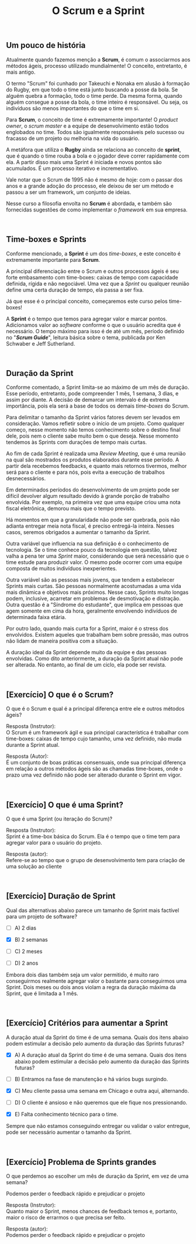 
<div align="center">

# O Scrum e a Sprint

</div>

<br>

## Um pouco de história

Atualmente quando fazemos menção a **Scrum**, é comum o associarmos aos métodos ágeis, processo utilizado mundialmente! O conceito, entretanto, é mais antigo.

O termo "Scrum" foi cunhado por Takeuchi e Nonaka em alusão à formação do Rugby, em que todo o time está junto buscando a posse da bola. Se alguém quebra a formação, todo o time perde. Da mesma forma, quando alguém consegue a posse da bola, o time inteiro é responsável. Ou seja, os indivíduos são menos importantes do que o time em si.

Para **Scrum**, o conceito de time é extremamente importante! O *product owner*, o *scrum master* e a equipe de desenvolvimento estão todos englobados no time. Todos são igualmente responsáveis pelo sucesso ou fracasso de um projeto ou melhoria na vida do usuário.

A metáfora que utiliza o  **Rugby** ainda se relaciona ao conceito de **sprint**, que é quando o time rouba a bola e o jogador deve correr rapidamente com ela. A partir disso mais uma Sprint é iniciada e novos pontos são acumulados. É um processo iterativo e incrementativo. 

Vale notar que o Scrum de 1995 não é mesmo de hoje: com o passar dos anos e a grande adoção do processo, ele deixou de ser um método e passou a ser um framework, um conjunto de ideias. 

Nesse curso a filosofia envolta no **Scrum** é abordada, e também são fornecidas sugestões de como implementar o *framework* em sua empresa.

<br>

## Time-boxes e Sprints

Conforme mencionado, a **Sprint** é um dos *time-boxes*, e este conceito é extremamente importante para **Scrum**. 

A principal diferenciação entre o Scrum e outros processos ágeis é seu forte embasamento com time-boxes: caixas de tempo com capacidade definida, rígida e não negociável. Uma vez que a *Sprint* ou qualquer reunião define uma certa duração de tempo, ela passa a ser fixa.

Já que esse é o principal conceito, começaremos este curso pelos time-boxes!

A **Sprint** é o tempo que temos para agregar valor e marcar pontos. Adicionamos valor ao *software* conforme o que o usuário acredita que é necessário. O tempo máximo para isso é de até um mês, período definido no "***Scrum Guide***", leitura básica sobre o tema, publicada por Ken Schwaber e Jeff Sutherland. 

<br>

## Duração da Sprint

Conforme comentado, a Sprint limita-se ao máximo de um mês de duração. Esse período, entretanto, pode compreender 1 mês, 1 semana, 3 dias, e assim por diante. A decisão de demarcar um intervalo é de extrema importância, pois ela será a base de todos os demais *time-boxes* do Scrum. 

Para delimitar o tamanho da Sprint vários fatores devem ser levados em consideração. Vamos refletir sobre o início de um projeto. Como qualquer começo, nesse momento não temos conhecimento sobre o destino final dele, pois nem o cliente sabe muito bem o que deseja. Nesse momento tendemos às Sprints com durações de tempo mais curtas.

Ao fim de cada Sprint é realizada uma *Review Meeting*, que é uma reunião na qual são mostrados os produtos elaborados durante esse período. A partir dela recebemos feedbacks, e quanto mais retornos tivermos, melhor será para o cliente e para nós, pois evita a execução de trabalhos desnecessários.

Em determinados períodos do desenvolvimento de um projeto pode ser difícil devolver algum resultado devido à grande porção de trabalho envolvida. Por exemplo, na primeira vez que uma equipe criou uma nota fiscal eletrônica, demorou mais que o tempo previsto. 

Há momentos em que a granularidade não pode ser quebrada, pois não adianta entregar meia nota fiscal, é preciso entregá-la inteira. Nesses casos, seremos obrigados a aumentar o tamanho da Sprint.

Outra variável que influencia na sua definição é o conhecimento de tecnologia. Se o time conhece pouco da tecnologia em questão, talvez valha a pena ter uma *Sprint* maior, considerando que será necessário que o time estude para produzir valor. O mesmo pode ocorrer com uma equipe composta de muitos indivíduos inexperientes.

Outra variável são as pessoas mais jovens, que tendem a estabelecer Sprints mais curtas. São pessoas normalmente acostumadas a uma vida mais dinâmica e objetivos mais próximos. Nesse caso, Sprints muito longas podem, inclusive, acarretar em problemas de desmotivação e distração. Outra questão é a "Síndrome do estudante", que implica em pessoas que agem somente em cima da hora, geralmente envolvendo indivíduos de determinada faixa etária.

Por outro lado, quando mais curta for a Sprint, maior é o stress dos envolvidos. Existem aqueles que trabalham bem sobre pressão, mas outros não lidam de maneira positiva com a situação.

A duração ideal da Sprint depende muito da equipe e das pessoas envolvidas. Como dito anteriormente, a duração da Sprint atual não pode ser alterada. No entanto, ao final de um ciclo, ela pode ser revista. 

<br>

## [Exercício] O que é o Scrum?

O que é o Scrum e qual é a principal diferença entre ele e outros métodos ágeis?

Resposta (Instrutor): <br>
O Scrum é um framework ágil e sua principal característica é trabalhar com time-boxes: caixas de tempo cujo tamanho, uma vez definido, não muda durante a Sprint atual.

Resposta (Autor): <br>
É um conjunto de boas práticas consensuais, onde sua principal diferença em relação a outros métodos ágeis são as chamadas time-boxes, onde o prazo uma vez definido não pode ser alterado durante o Sprint em vigor.

<br>

## [Exercício] O que é uma Sprint?

O que é uma Sprint (ou iteração do Scrum)?

Resposta (Instrutor): <br>
Sprint é a time-box básica do Scrum. Ela é o tempo que o time tem para agregar valor para o usuário do projeto.

Resposta (autor): <br>
Refere-se ao tempo que o grupo de desenvolvimento tem para criação de uma solução ao cliente

<br>

## [Exercício] Duração de Sprint

Qual das alternativas abaixo parece um tamanho de Sprint mais factível para um projeto de software?

- [ ] A) 2 dias

- [x] B) 2 semanas

- [ ] C) 2 meses

- [ ] D) 2 anos

Embora dois dias também seja um valor permitido, é muito raro conseguirmos realmente agregar valor o bastante para conseguirmos uma Sprint. Dois meses ou dois anos violam a regra da duração máxima da Sprint, que é limitada a 1 mês.

<br>

## [Exercício] Critérios para aumentar a Sprint

A duração atual da Sprint do time é de uma semana. Quais dos itens abaixo podem estimular a decisão pelo aumento da duração das Sprints futuras?

- [x] A) A duração atual da Sprint do time é de uma semana. Quais dos itens abaixo podem estimular a decisão pelo aumento da duração das Sprints futuras?

- [ ] B) Entramos na fase de manutenção e há vários bugs surgindo.

- [x] C) Meu cliente passa uma semana em Chicago e outra aqui, alternando.

- [ ] D) O cliente é ansioso e não queremos que ele fique nos pressionando.

- [x] E) Falta conhecimento técnico para o time.

Sempre que não estamos conseguindo entregar ou validar o valor entregue, pode ser necessário aumentar o tamanho da Sprint.

<br>

## [Exercício] Problema de Sprints grandes

O que perdemos ao escolher um mês de duração da Sprint, em vez de uma semana?

Podemos perder o feedback rápido e prejudicar o projeto

Resposta (Instrutor): <br>
Quanto maior o Sprint, menos chances de feedback temos e, portanto, maior o risco de errarmos o que precisa ser feito.

Resposta (autor): <br>
Podemos perder o feedback rápido e prejudicar o projeto